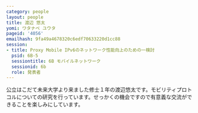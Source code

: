 ```yaml
---
category: people
layout: people
title: 渡辺 悠太
yomi: ワタナベ ユウタ
pageid: '4056'
emailhash: 9fa49a4678320c6edf70633220d1cc88
session:
- title: Proxy Mobile IPv6のネットワーク性能向上のための一検討
  psid: 6B-5
  sessiontitle: 6B モバイルネットワーク
  sessionid: 6b
  role: 発表者
---
```

公立はこだて未来大学より来ました修士１年の渡辺悠太です。モビリティプロトコルについての研究を行っています。せっかくの機会ですので有意義な交流ができることを楽しみにしています。
